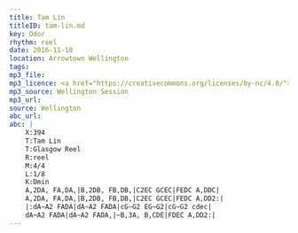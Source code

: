 ```yaml
---
title: Tam Lin
titleID: tam-lin.md
key: Ddor
rhythm: reel
date: 2016-11-10
location: Arrowtown Wellington
tags:
mp3_file:
mp3_licence: <a href="https://creativecommons.org/licenses/by-nc/4.0/">CC-BY-NC-4.0</a>
mp3_source: Wellington Session
mp3_url:
source: Wellington
abc_url:
abc: |
    X:394
    T:Tam Lin
    T:Glasgow Reel
    R:reel
    M:4/4
    L:1/8
    K:Dmin
    A,2DA, FA,DA,|B,2DB, FB,DB,|C2EC GCEC|FEDC A,DDC|
    A,2DA, FA,DA,|B,2DB, FB,DB,|C2EC GCEC|FEDC A,DD2:|
    |:dA~A2 FADA|dA~A2 FADA|cG~G2 EG~G2|cG~G2 cdec|
    dA~A2 FADA|dA~A2 FADA,|~B,3A, B,CDE|FDEC A,DD2:|
---
```

